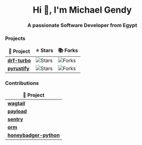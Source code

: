 <h1 align="center">Hi 👋, I'm Michael Gendy</h1>
<h3 align="center">A passionate Software Developer from Egypt</h3>
<h3>Projects</h3>
<table>
  <thead align="center">
    <tr border: none;>
      <td><b>🎁 Project</b></td>
      <td><b>⭐ Stars</b></td>
      <td><b>📚 Forks</b></td>
    </tr>
  </thead>
  <tbody>
    <tr>
      <td><a href="https://github.com/Mng-dev-ai/drf-turbo"><b>drf-turbo</b></a></td>
      <td><img alt="Stars" src="https://img.shields.io/github/stars/Mng-dev-ai/drf-turbo?style=flat-square&labelColor=343b41"/></td>
      <td><img alt="Forks" src="https://img.shields.io/github/forks/Mng-dev-ai/drf-turbo?style=flat-square&labelColor=343b41"/></td>
   </tr>
   <tr>
      <td><a href="https://github.com/Mng-dev-ai/pyrustify"><b>pyrustify</b></a></td>
      <td><img alt="Stars" src="https://img.shields.io/github/stars/Mng-dev-ai/pyrustify?style=flat-square&labelColor=343b41"/></td>
      <td><img alt="Forks" src="https://img.shields.io/github/forks/Mng-dev-ai/pyrustify?style=flat-square&labelColor=343b41"/></td>
    </tr>
  </tbody>
</table>
<h3>Contributions</h3>
<table>
  <thead align="center">
    <tr border: none;>
      <td><b>🎁 Project</b></td>
    </tr>
  </thead>
  <tbody>
    <tr>
      <td><a href="https://github.com/wagtail/wagtail/issues?q=author%3AMng-dev-ai"><b>wagtail</b></a></td>
    </tr>
    <tr>
      <td><a href="https://github.com/payloadcms/payload/pulls?q=author%3AMng-dev-ai"><b>payload</b></a></td>
    </tr>
    <tr>
      <td><a href="https://github.com/getsentry/sentry/issues?q=author%3AMng-dev-ai"><b>sentry</b></a></td>
    </tr>
    <tr>
      <td><a href="https://github.com/encode/orm/pulls?q=author%3AMng-dev-ai"><b>orm</b></a></td>
    </tr>
    <tr>
      <td><a href="https://github.com/honeybadger-io/honeybadger-python/issues?q=author%3AMng-dev-ai"><b>honeybadger-python</b></a></td>
    </tr>
  </tbody>
</table>
